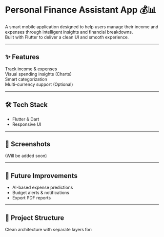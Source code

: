 # Personal Finance Assistant App 💰📊

A smart mobile application designed to help users manage their income and expenses through intelligent insights and financial breakdowns.  
Built with Flutter to deliver a clean UI and smooth experience.

---

## ✨ Features
 Track income & expenses  
 Visual spending insights (Charts)  
 Smart categorization   
 Multi-currency support (Optional)  

---

## 🛠 Tech Stack
- Flutter & Dart
- Responsive UI

---

## 📸 Screenshots
(Will be added soon)

---

## 🚀 Future Improvements
- AI-based expense predictions
- Budget alerts & notifications
- Export PDF reports

---

## 📂 Project Structure
Clean architecture with separate layers for:

